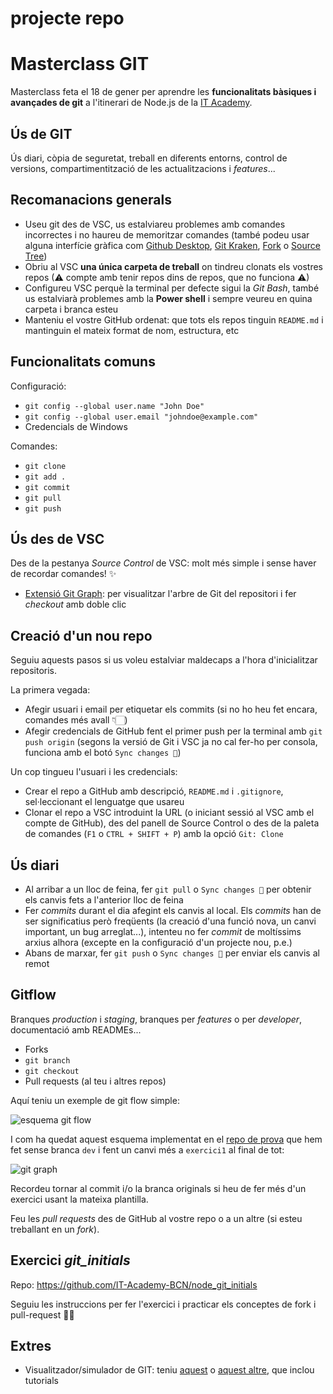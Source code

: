 # projecte repo

# Masterclass GIT 
Masterclass feta el 18 de gener per aprendre les **funcionalitats bàsiques i avançades de git** a l'itinerari de Node.js de la [IT Academy](https://www.barcelonactiva.cat/es/itacademy).

## Ús de GIT

Ús diari, còpia de seguretat, treball en diferents entorns, control de versions, compartimentització de les actualitzacions i _features_...


## Recomanacions generals

- Useu git des de VSC, us estalviareu problemes amb comandes incorrectes i no haureu de memoritzar comandes (també podeu usar alguna interfície gràfica com [Github Desktop](https://desktop.github.com/), [Git Kraken](https://www.gitkraken.com/), [Fork](https://git-fork.com/) o [Source Tree](https://www.sourcetreeapp.com/))
- Obriu al VSC **una única carpeta de treball** on tindreu clonats els vostres repos (⚠ compte amb tenir repos dins de repos, que no funciona ⚠)
- Configureu VSC perquè la terminal per defecte sigui la _Git Bash_, també us estalviarà problemes amb la __Power shell__ i sempre veureu en quina carpeta i branca esteu
- Manteniu el vostre GitHub ordenat: que tots els repos tinguin `README.md` i mantinguin el mateix format de nom, estructura, etc


## Funcionalitats comuns

Configuració:
- `git config --global user.name "John Doe"`
- `git config --global user.email "johndoe@example.com"`
- Credencials de Windows

Comandes:
- `git clone`
- `git add .`
- `git commit`
- `git pull`
- `git push`


## Ús des de VSC

Des de la pestanya _Source Control_ de VSC: molt més simple i sense haver de recordar comandes! ✨

- [Extensió Git Graph](https://marketplace.visualstudio.com/items?itemName=mhutchie.git-graph): per visualitzar l'arbre de Git del repositori i fer _checkout_ amb doble clic


## Creació d'un nou repo

Seguiu aquests pasos si us voleu estalviar maldecaps a l'hora d'inicialitzar repositoris.

La primera vegada:
- Afegir usuari i email per etiquetar els commits (si no ho heu fet encara, comandes més avall 👇🏻)
- Afegir credencials de GitHub fent el primer push per la terminal amb `git push origin` (segons la versió de Git i VSC ja no cal fer-ho per consola, funciona amb el botó `Sync changes 🔄`)

Un cop tingueu l'usuari i les credencials:
- Crear el repo a GitHub amb descripció, `README.md` i `.gitignore`, sel·leccionant el lenguatge que usareu
- Clonar el repo a VSC introduint la URL (o iniciant sessió al VSC amb el compte de GitHub), des del panell de Source Control o des de la paleta de comandes (`F1` o `CTRL + SHIFT + P`) amb la opció `Git: Clone`


## Ús diari

- Al arribar a un lloc de feina, fer `git pull` o `Sync changes 🔄` per obtenir els canvis fets a l'anterior lloc de feina
- Fer _commits_ durant el dia afegint els canvis al local. Els _commits_ han de ser significatius però freqüents (la creació d'una funció nova, un canvi important, un bug arreglat...), intenteu no fer _commit_ de moltíssims arxius alhora (excepte en la configuració d'un projecte nou, p.e.)
- Abans de marxar, fer `git push` o `Sync changes 🔄` per enviar els canvis al remot


## Gitflow

Branques _production_ i _staging_, branques per _features_ o per _developer_, documentació amb READMEs...

- Forks 
- `git branch`
- `git checkout`
- Pull requests (al teu i altres repos)

Aquí teniu un exemple de git flow simple:

![esquema git flow](esquema1.png)

I com ha quedat aquest esquema implementat en el [repo de prova](https://github.com/StratocasterO/git-flow) que hem fet sense branca `dev` i fent un canvi més a `exercici1` al final de tot:

![git graph](gitgraph1.png)

Recordeu tornar al commit i/o la branca originals si heu de fer més d'un exercici usant la mateixa plantilla.

Feu les _pull requests_ des de GitHub al vostre repo o a un altre (si esteu treballant en un _fork_).


## Exercici _git_initials_

Repo: https://github.com/IT-Academy-BCN/node_git_initials

Seguiu les instruccions per fer l'exercici i practicar els conceptes de fork i pull-request 💪🏻


## Extres

- Visualitzador/simulador de GIT: teniu [aquest](https://git-school.github.io/visualizing-git/) o [aquest altre](https://learngitbranching.js.org/), que inclou tutorials
